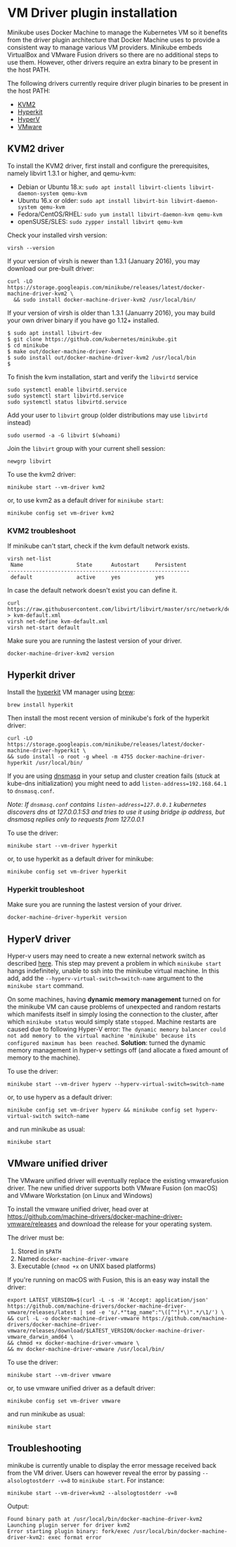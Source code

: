 # VM Driver plugin installation

Minikube uses Docker Machine to manage the Kubernetes VM so it benefits from the
driver plugin architecture that Docker Machine uses to provide a consistent way to
manage various VM providers. Minikube embeds VirtualBox and VMware Fusion drivers
so there are no additional steps to use them. However, other drivers require an
extra binary to be present in the host PATH.

The following drivers currently require driver plugin binaries to be present in
the host PATH:

* [KVM2](#kvm2-driver)
* [Hyperkit](#hyperkit-driver)
* [HyperV](#hyperv-driver)
* [VMware](#vmware-unified-driver)

## KVM2 driver

To install the KVM2 driver, first install and configure the prerequisites, namely libvirt 1.3.1 or higher, and qemu-kvm:

* Debian or Ubuntu 18.x: `sudo apt install libvirt-clients libvirt-daemon-system qemu-kvm`
* Ubuntu 16.x or older: `sudo apt install libvirt-bin libvirt-daemon-system qemu-kvm`
* Fedora/CentOS/RHEL: `sudo yum install libvirt-daemon-kvm qemu-kvm`
* openSUSE/SLES: `sudo zypper install libvirt qemu-kvm`

Check your installed virsh version:

`virsh --version`

If your version of virsh is newer than 1.3.1 (January 2016), you may download our pre-built driver:

```shell
curl -LO https://storage.googleapis.com/minikube/releases/latest/docker-machine-driver-kvm2 \
  && sudo install docker-machine-driver-kvm2 /usr/local/bin/
```

If your version of virsh is older than 1.3.1 (Januarry 2016), you may build your own driver binary if you have go 1.12+ installed.

```console
$ sudo apt install libvirt-dev
$ git clone https://github.com/kubernetes/minikube.git
$ cd minikube
$ make out/docker-machine-driver-kvm2
$ sudo install out/docker-machine-driver-kvm2 /usr/local/bin
$
```

To finish the kvm installation, start and verify the `libvirtd` service

```shell
sudo systemctl enable libvirtd.service
sudo systemctl start libvirtd.service
sudo systemctl status libvirtd.service
```

Add your user to `libvirt` group (older distributions may use `libvirtd` instead)

```shell
sudo usermod -a -G libvirt $(whoami)
```

Join the `libvirt` group with your current shell session:

```shell
newgrp libvirt
```

To use the kvm2 driver:

```shell
minikube start --vm-driver kvm2
```

or, to use kvm2 as a default driver for `minikube start`:

```shell
minikube config set vm-driver kvm2
```

### KVM2 troubleshoot

If minikube can't start, check if the kvm default network exists.

```shell
virsh net-list
 Name                 State      Autostart     Persistent
----------------------------------------------------------
 default              active     yes           yes
```

In case the default network doesn't exist you can define it.

```shell
curl https://raw.githubusercontent.com/libvirt/libvirt/master/src/network/default.xml > kvm-default.xml
virsh net-define kvm-default.xml
virsh net-start default
```

Make sure you are running the lastest version of your driver.

 ```shell
docker-machine-driver-kvm2 version
```

## Hyperkit driver

Install the [hyperkit](http://github.com/moby/hyperkit) VM manager using [brew](https://brew.sh):

```shell
brew install hyperkit
```

Then install the most recent version of minikube's fork of the hyperkit driver:

```shell
curl -LO https://storage.googleapis.com/minikube/releases/latest/docker-machine-driver-hyperkit \
&& sudo install -o root -g wheel -m 4755 docker-machine-driver-hyperkit /usr/local/bin/
```

If you are using [dnsmasq](http://www.thekelleys.org.uk/dnsmasq/doc.html) in your setup and cluster creation fails (stuck at kube-dns initialization) you might need to add `listen-address=192.168.64.1` to `dnsmasq.conf`.

*Note: If `dnsmasq.conf` contains `listen-address=127.0.0.1` kubernetes discovers dns at 127.0.0.1:53 and tries to use it using bridge ip address, but dnsmasq replies only to requests from 127.0.0.1*

To use the driver:

```shell
minikube start --vm-driver hyperkit
```

or, to use hyperkit as a default driver for minikube:

```shell
minikube config set vm-driver hyperkit
```

### Hyperkit troubleshoot

Make sure you are running the lastest version of your driver.

```shell
docker-machine-driver-hyperkit version
```

## HyperV driver

Hyper-v users may need to create a new external network switch as described [here](https://docs.docker.com/machine/drivers/hyper-v/). This step may prevent a problem in which `minikube start` hangs indefinitely, unable to ssh into the minikube virtual machine. In this add, add the `--hyperv-virtual-switch=switch-name` argument to the `minikube start` command.

On some machines, having **dynamic memory management** turned on for the minikube VM can cause problems of unexpected and random restarts which manifests itself in simply losing the connection to the cluster, after which `minikube status` would simply state `stopped`. Machine restarts are caused due to following Hyper-V error: `The dynamic memory balancer could not add memory to the virtual machine 'minikube' because its configured maximum has been reached`. **Solution**: turned the dynamic memory management in hyper-v settings off (and allocate a fixed amount of memory to the machine).

To use the driver:

```shell
minikube start --vm-driver hyperv --hyperv-virtual-switch=switch-name
```

or, to use hyperv as a default driver:

```shell
minikube config set vm-driver hyperv && minikube config set hyperv-virtual-switch switch-name
```

and run minikube as usual:

```shell
minikube start
```

## VMware unified driver

The VMware unified driver will eventually replace the existing vmwarefusion driver.
The new unified driver supports both VMware Fusion (on macOS) and VMware Workstation (on Linux and Windows)

To install the vmware unified driver, head over at <https://github.com/machine-drivers/docker-machine-driver-vmware/releases> and download the release for your operating system.

The driver must be:

1. Stored in `$PATH`
2. Named `docker-machine-driver-vmware`
3. Executable (`chmod +x` on UNIX based platforms)

If you're running on macOS with Fusion, this is an easy way install the driver:

```shell
export LATEST_VERSION=$(curl -L -s -H 'Accept: application/json' https://github.com/machine-drivers/docker-machine-driver-vmware/releases/latest | sed -e 's/.*"tag_name":"\([^"]*\)".*/\1/') \
&& curl -L -o docker-machine-driver-vmware https://github.com/machine-drivers/docker-machine-driver-vmware/releases/download/$LATEST_VERSION/docker-machine-driver-vmware_darwin_amd64 \
&& chmod +x docker-machine-driver-vmware \
&& mv docker-machine-driver-vmware /usr/local/bin/
```

To use the driver:

```shell
minikube start --vm-driver vmware
```

or, to use vmware unified driver as a default driver:

```shell
minikube config set vm-driver vmware
```

and run minikube as usual:

```shell
minikube start
```

## Troubleshooting

minikube is currently unable to display the error message received back from the VM driver. Users can however reveal the error by passing `--alsologtostderr -v=8` to `minikube start`. For instance:

```shell
minikube start --vm-driver=kvm2 --alsologtostderr -v=8
```

Output:

```text
Found binary path at /usr/local/bin/docker-machine-driver-kvm2
Launching plugin server for driver kvm2
Error starting plugin binary: fork/exec /usr/local/bin/docker-machine-driver-kvm2: exec format error
```
